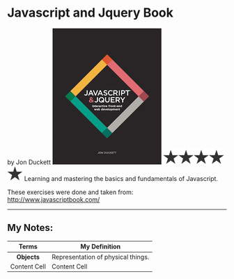 # Javascript and Jquery Book 
by Jon Duckett
![Javascript and Jquery](/javascript-book-cover.jpg)
![5/5](/star.png)![5/5](/star.png)![5/5](/star.png)![5/5](/star.png)![5/5](/star.png)
Learning and mastering the basics and fundamentals of Javascript. 

These exercises were done and taken from: http://www.javascriptbook.com/

___

My Notes:
---


| Terms  | My Definition |
| :-------------: | ------------- |
| **Objects**   | Representation of physical things. |
| Content Cell  | Content Cell  |